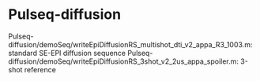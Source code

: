 # Pulseq-diffusion

Pulseq-diffusion/demoSeq/writeEpiDiffusionRS_multishot_dti_v2_appa_R3_1003.m: standard SE-EPI diffusion sequence
Pulseq-diffusion/demoSeq/writeEpiDiffusionRS_3shot_v2_2us_appa_spoiler.m: 3-shot reference
